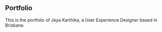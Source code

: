 ## Portfolio

This is the portfolio of Jeya Karthika, a User Experience Designer based in Brisbane. 